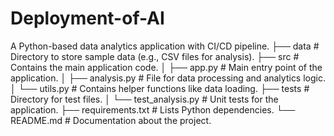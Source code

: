 # Deployment-of-AI
A Python-based data analytics application with CI/CD pipeline.
├── data                # Directory to store sample data (e.g., CSV files for analysis).
├── src                 # Contains the main application code.
│   ├── app.py          # Main entry point of the application.
│   ├── analysis.py     # File for data processing and analytics logic.
│   └── utils.py        # Contains helper functions like data loading.
├── tests               # Directory for test files.
│   └── test_analysis.py # Unit tests for the application.
├── requirements.txt    # Lists Python dependencies.
└── README.md           # Documentation about the project.

